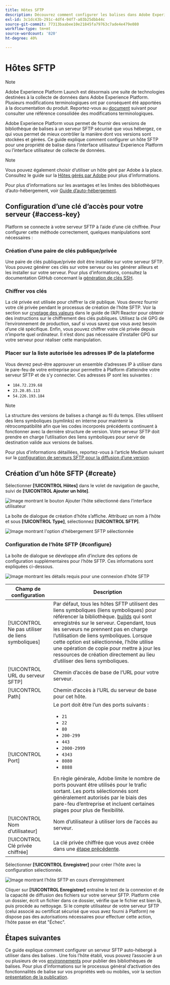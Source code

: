 ```yaml
---
title: Hôtes SFTP
description: Découvrez comment configurer les balises dans Adobe Experience Platform pour diffuser des versions de bibliothèque sur un serveur SFTP sécurisé et auto-hébergé.
exl-id: 3c1dc43b-291c-4df4-94f7-a03b25dbb44c
source-git-commit: 77313baabee10e21845fa79763c7ade4e479e080
workflow-type: tm+mt
source-wordcount: '820'
ht-degree: 40%

---
```


# Hôtes SFTP

>[!NOTE]
>
>Adobe Experience Platform Launch est désormais une suite de technologies destinées à la collecte de données dans Adobe Experience Platform. Plusieurs modifications terminologiques ont par conséquent été apportées à la documentation du produit. Reportez-vous au [document](../../../term-updates.md) suivant pour consulter une référence consolidée des modifications terminologiques.

Adobe Experience Platform vous permet de fournir des versions de bibliothèque de balises à un serveur SFTP sécurisé que vous hébergez, ce qui vous permet de mieux contrôler la manière dont vos versions sont stockées et gérées. Ce guide explique comment configurer un hôte SFTP pour une propriété de balise dans l’interface utilisateur Experience Platform ou l’interface utilisateur de collecte de données.

>[!NOTE]
>
>Vous pouvez également choisir d’utiliser un hôte géré par Adobe à la place. Consultez le guide sur la [Hôtes gérés par Adobe](./managed-by-adobe-host.md) pour plus d’informations.
>
>Pour plus d’informations sur les avantages et les limites des bibliothèques d’auto-hébergement, voir [Guide d’auto-hébergement](./self-hosting-libraries.md).

## Configuration d’une clé d’accès pour votre serveur {#access-key}

Platform se connecte à votre serveur SFTP à l’aide d’une clé chiffrée. Pour configurer cette méthode correctement, quelques manipulations sont nécessaires :

### Création d’une paire de clés publique/privée

Une paire de clés publique/privée doit être installée sur votre serveur SFTP. Vous pouvez générer ces clés sur votre serveur ou les générer ailleurs et les installer sur votre serveur. Pour plus d’informations, consultez la documentation GitHub concernant la [génération de clés SSH](https://help.github.com/articles/generating-a-new-ssh-key-and-adding-it-to-the-ssh-agent/#generating-a-new-ssh-key).

### Chiffrer vos clés

La clé privée est utilisée pour chiffrer la clé publique. Vous devrez fournir votre clé privée pendant le processus de création de l’hôte SFTP. Voir la section sur [cryptage des valeurs](../../../api/guides/encrypting-values.md) dans le guide de l’API Reactor pour obtenir des instructions sur le chiffrement des clés publiques. Utilisez la clé GPG de l’environnement de production, sauf si vous savez que vous avez besoin d’une clé spécifique. Enfin, vous pouvez chiffrer votre clé privée depuis n’importe quel ordinateur. Il n’est donc pas nécessaire d’installer GPG sur votre serveur pour réaliser cette manipulation.

### Placer sur la liste autorisée les adresses IP de la plateforme

Vous devrez peut-être approuver un ensemble d’adresses IP à utiliser dans le pare-feu de votre entreprise pour permettre à Platform d’atteindre votre serveur SFTP et de s’y connecter. Ces adresses IP sont les suivantes :

* `184.72.239.68`
* `23.20.85.113`
* `54.226.193.184`

>[!NOTE]
>
>La structure des versions de balises a changé au fil du temps. Elles utilisent des liens symboliques (symlinks) en interne pour maintenir la rétrocompatibilité afin que les codes incorporés précédents continuent à fonctionner avec la dernière structure de version. Votre serveur SFTP doit prendre en charge l’utilisation des liens symboliques pour servir de destination valide aux versions de balises.

Pour plus d’informations détaillées, reportez-vous à l’article Medium suivant sur la [configuration de serveurs SFTP pour la diffusion d’une version](https://medium.com/launch-by-adobe/configuring-an-sftp-server-for-use-with-adobe-launch-bc626027e5a6).

## Création d’un hôte SFTP {#create}

Sélectionner **[!UICONTROL Hôtes]** dans le volet de navigation de gauche, suivi de **[!UICONTROL Ajouter un hôte]**.

![Image montrant le bouton Ajouter l’hôte sélectionné dans l’interface utilisateur](../../../images/ui/publishing/sftp-hosts/add-host-button.png)

La boîte de dialogue de création d’hôte s’affiche. Attribuez un nom à l’hôte et sous **[!UICONTROL Type]**, sélectionnez **[!UICONTROL SFTP]**.

![Image montrant l&#39;option d&#39;hébergement SFTP sélectionnée](../../../images/ui/publishing/sftp-hosts/select-sftp.png)

### Configuration de l’hôte SFTP {#configure}

La boîte de dialogue se développe afin d’inclure des options de configuration supplémentaires pour l’hôte SFTP. Ces informations sont expliquées ci-dessous.

![Image montrant les détails requis pour une connexion d’hôte SFTP](../../../images/ui/publishing/sftp-hosts/host-details.png)

| Champ de configuration | Description |
| --- | --- |
| [!UICONTROL Ne pas utiliser de liens symboliques] | Par défaut, tous les hôtes SFTP utilisent des liens symboliques (liens symboliques) pour référencer la bibliothèque. [builds](../builds.md) qui sont enregistrés sur le serveur. Cependant, tous les serveurs ne prennent pas en charge l’utilisation de liens symboliques. Lorsque cette option est sélectionnée, l’hôte utilise une opération de copie pour mettre à jour les ressources de création directement au lieu d’utiliser des liens symboliques. |
| [!UICONTROL URL du serveur SFTP] | Chemin d’accès de base de l’URL pour votre serveur. |
| [!UICONTROL Path] | Chemin d’accès à l’URL du serveur de base pour cet hôte. |
| [!UICONTROL Port] | Le port doit être l’un des ports suivants :<ul><li>`21`</li><li>`22`</li><li>`80`</li><li>`200-299`</li><li>`443`</li><li>`2000-2999`</li><li>`4343`</li><li>`8080`</li><li>`8888`</li></ul>En règle générale, Adobe limite le nombre de ports pouvant être utilisés pour le trafic sortant. Les ports sélectionnés sont généralement autorisés par le biais des pare-feu d’entreprise et incluent certaines plages pour plus de flexibilité. |
| [!UICONTROL Nom d’utilisateur] | Nom d’utilisateur à utiliser lors de l’accès au serveur. |
| [!UICONTROL Clé privée chiffrée] | La clé privée chiffrée que vous avez créée dans une [étape précédente](#access-key). |

Sélectionner **[!UICONTROL Enregistrer]** pour créer l’hôte avec la configuration sélectionnée.

![Image montrant l’hôte SFTP en cours d’enregistrement](../../../images/ui/publishing/sftp-hosts/save-host.png)

Cliquer sur **[!UICONTROL Enregistrer]** entraîne le test de la connexion et de la capacité de diffusion des fichiers sur votre serveur SFTP. Platform crée un dossier, écrit un fichier dans ce dossier, vérifie que le fichier est bien là, puis procède au nettoyage. Si le compte utilisateur de votre serveur SFTP (celui associé au certificat sécurisé que vous avez fourni à Platform) ne dispose pas des autorisations nécessaires pour effectuer cette action, l’hôte passe en état &quot;Échec&quot;.

## Étapes suivantes

Ce guide explique comment configurer un serveur SFTP auto-hébergé à utiliser dans des balises . Une fois l’hôte établi, vous pouvez l’associer à un ou plusieurs de vos [environnements](../environments.md) pour publier des bibliothèques de balises. Pour plus d’informations sur le processus général d’activation des fonctionnalités de balise sur vos propriétés web ou mobiles, voir la section [présentation de la publication](../overview.md).
